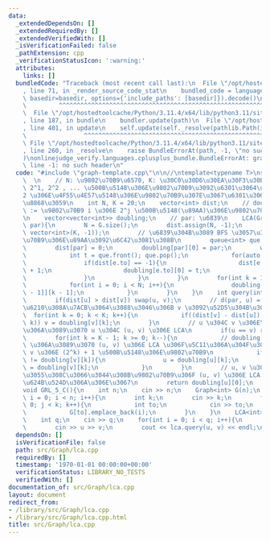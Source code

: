 ```yaml
---
data:
  _extendedDependsOn: []
  _extendedRequiredBy: []
  _extendedVerifiedWith: []
  _isVerificationFailed: false
  _pathExtension: cpp
  _verificationStatusIcon: ':warning:'
  attributes:
    links: []
  bundledCode: "Traceback (most recent call last):\n  File \"/opt/hostedtoolcache/Python/3.11.4/x64/lib/python3.11/site-packages/onlinejudge_verify/documentation/build.py\"\
    , line 71, in _render_source_code_stat\n    bundled_code = language.bundle(stat.path,\
    \ basedir=basedir, options={'include_paths': [basedir]}).decode()\n          \
    \         ^^^^^^^^^^^^^^^^^^^^^^^^^^^^^^^^^^^^^^^^^^^^^^^^^^^^^^^^^^^^^^^^^^^^^^^^^^^^^^^^^\n\
    \  File \"/opt/hostedtoolcache/Python/3.11.4/x64/lib/python3.11/site-packages/onlinejudge_verify/languages/cplusplus.py\"\
    , line 187, in bundle\n    bundler.update(path)\n  File \"/opt/hostedtoolcache/Python/3.11.4/x64/lib/python3.11/site-packages/onlinejudge_verify/languages/cplusplus_bundle.py\"\
    , line 401, in update\n    self.update(self._resolve(pathlib.Path(included), included_from=path))\n\
    \                ^^^^^^^^^^^^^^^^^^^^^^^^^^^^^^^^^^^^^^^^^^^^^^^^^^^^^^^^^\n \
    \ File \"/opt/hostedtoolcache/Python/3.11.4/x64/lib/python3.11/site-packages/onlinejudge_verify/languages/cplusplus_bundle.py\"\
    , line 260, in _resolve\n    raise BundleErrorAt(path, -1, \"no such header\"\
    )\nonlinejudge_verify.languages.cplusplus_bundle.BundleErrorAt: graph-template.cpp:\
    \ line -1: no such header\n"
  code: "#include \"graph-template.cpp\"\n\n//\ntemplate<typename T>\nstruct LCA{\
    \  \n    // N: \u9802\u70B9\u6570, K: \u30C0\u30D6\u30EA\u30F3\u30B0\u3067 2^0,\
    \ 2^1, 2^2 , ... \u500B\u5148\u306E\u9802\u70B9\u3092\u6301\u3064\u304C\u3001\
    2 \u306E\u4F55\u4E57\u5148\u306E\u9802\u70B9\u307E\u3067\u6301\u3064\u304B\u3092\
    \u8868\u3059\n    int N, K = 20;\n    vector<int> dist;\n    // doubling[i][j]\
    \ := \u9802\u70B9 i \u306E 2^j \u500B\u5148(\u89AA)\u306E\u9802\u70B9\u756A\u53F7\
    \n    vector<vector<int>> doubling;\n    // par: \u6839\n    LCA(Graph<T> G, int\
    \ par){\n        N = G.size();\n        dist.assign(N, -1);\n        doubling.assign(N,\
    \ vector<int>(K, -1));\n        // \u6839\u304B\u3089 BFS \u3057\u3066\u5404\u9802\
    \u70B9\u306E\u89AA\u3092\u6C42\u3081\u308B\n        queue<int> que;\n        que.push(par);\n\
    \        dist[par] = 0;\n        doubling[par][0] = par;\n        while(!que.empty()){\n\
    \            int t = que.front(); que.pop();\n            for(auto e : G[t]){\n\
    \                if(dist[e.to] == -1){\n                    dist[e.to] = dist[t]\
    \ + 1;\n                    doubling[e.to][0] = t;\n                    que.push(e.to);\n\
    \                }\n            }\n        }\n        for(int k = 1; k < K; k++){\n\
    \            for(int i = 0; i < N; i++){\n                doubling[i][k] = doubling[doubling[i][k\
    \ - 1]][k - 1];\n            }\n        }\n    }\n    int query(int u, int v){\n\
    \        if(dist[u] > dist[v]) swap(u, v);\n        // d(par, u) = d(par, v) \u304C\
    \u6210\u308A\u7ACB\u3064\u3088\u3046\u306B v \u3092\u52D5\u304B\u3059\n      \
    \  for(int k = 0; k < K; k++){\n            if((dist[v] - dist[u]) & ((1LL) <<\
    \ k)) v = doubling[v][k];\n        }\n        // u \u304C v \u306E\u7956\u5148\
    \u306A\u3089\u3070 u \u304C (u, v) \u306E LCA\n        if(u == v) return u;\n\
    \        for(int k = K - 1; k >= 0; k--){\n            // doubling[u][k] != doubling[v][k]\
    \ \u306A\u3089\u3070 (u, v) \u306E LCA \u306F\u5C11\u306A\u304F\u3068\u3082 u,\
    \ v \u306E (2^k) + 1 \u500B\u5148\u306E\u9802\u70B9\n            if(doubling[u][k]\
    \ != doubling[v][k]){\n                u = doubling[u][k];\n                v\
    \ = doubling[v][k];\n            }\n        }\n        // u, v \u306B\u683C\u7D0D\
    \u3055\u308C\u3066\u3044\u308B\u9802\u70B9\u306F (u, v) \u306E LCA \u306E 1 \u3064\
    \u624B\u524D\u306A\u306E\u3067\n        return doubling[u][0];\n    }\n};\n\n\
    void GRL_5_C(){\n    int n;\n    cin >> n;\n    Graph<int> G(n);\n    for(int\
    \ i = 0; i < n; i++){\n        int k;\n        cin >> k;\n        for(int j =\
    \ 0; j < k; k++){\n            int to;\n            cin >> to;\n            G[i].emplace_back(to);\n\
    \            G[to].emplace_back(i);\n        }\n    }\n    LCA<int> lca(G, 0);\n\
    \    int q;\n    cin >> q;\n    for(int i = 0; i < q; i++){\n        int u, v;\n\
    \        cin >> u >> v;\n        cout << lca.query(u, v) << endl;\n    }\n}"
  dependsOn: []
  isVerificationFile: false
  path: src/Graph/lca.cpp
  requiredBy: []
  timestamp: '1970-01-01 00:00:00+00:00'
  verificationStatus: LIBRARY_NO_TESTS
  verifiedWith: []
documentation_of: src/Graph/lca.cpp
layout: document
redirect_from:
- /library/src/Graph/lca.cpp
- /library/src/Graph/lca.cpp.html
title: src/Graph/lca.cpp
---
```

